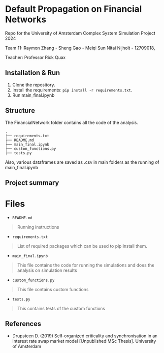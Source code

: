 # Default Propagation on Financial Networks

Repo for the University of Amsterdam Complex System Simulation Project 2024


Team 11: 
Raymon Zhang  - 
Sheng Gao - 
Meiqi Sun
Nitai Nijholt - 12709018,

Teacher: 
Professor Rick Quax

## Installation & Run

1. Clone the repository.
2. Install the requirements: `pip install -r requirements.txt`.
3. Run main_final.ipynb


## Structure

The FinancialNetwork folder contains all the code of the analysis.

    .
    ├── requirements.txt
    ├── README.md
    ├── main_final.ipynb 
    ├── custom_functions.py
    ├── tests.py
    
    
Also, various dataframes are saved as .csv in main folders as the running of main_final.ipynb
        

## Project summary




# Files

* `README.md`
> Running instructions 

* `requirements.txt `
> List of required packages which can be used to pip install them.

* `main_final.ipynb `
> This file contains the code for running the simulations and does the analysis on simulation results

* `custom_functions.py`
> This file contains custom functions

* `tests.py`
> This contains tests of the custom functions



## References

- Drupsteen D. (2019) Self-organized criticality and synchronisation in an interest rate swap market model [Unpublished MSc Thesis]. University of Amsterdam

